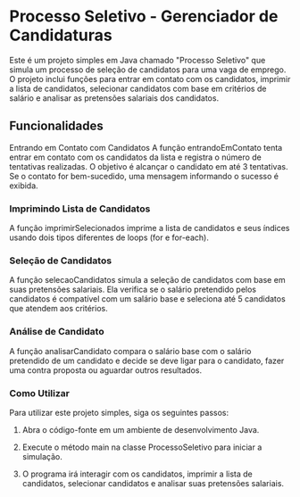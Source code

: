 # Processo Seletivo - Gerenciador de Candidaturas
Este é um projeto simples em Java chamado "Processo Seletivo" que simula um processo de seleção de candidatos para uma vaga de emprego. O projeto inclui funções para entrar em contato com os candidatos, imprimir a lista de candidatos, selecionar candidatos com base em critérios de salário e analisar as pretensões salariais dos candidatos.

## Funcionalidades
Entrando em Contato com Candidatos
A função entrandoEmContato tenta entrar em contato com os candidatos da lista e registra o número de tentativas realizadas. O objetivo é alcançar o candidato em até 3 tentativas. Se o contato for bem-sucedido, uma mensagem informando o sucesso é exibida.

### Imprimindo Lista de Candidatos
A função imprimirSelecionados imprime a lista de candidatos e seus índices usando dois tipos diferentes de loops (for e for-each).

### Seleção de Candidatos
A função selecaoCandidatos simula a seleção de candidatos com base em suas pretensões salariais. Ela verifica se o salário pretendido pelos candidatos é compatível com um salário base e seleciona até 5 candidatos que atendem aos critérios.

### Análise de Candidato
A função analisarCandidato compara o salário base com o salário pretendido de um candidato e decide se deve ligar para o candidato, fazer uma contra proposta ou aguardar outros resultados.

### Como Utilizar
Para utilizar este projeto simples, siga os seguintes passos:

1. Abra o código-fonte em um ambiente de desenvolvimento Java.

2. Execute o método main na classe ProcessoSeletivo para iniciar a simulação.

3. O programa irá interagir com os candidatos, imprimir a lista de candidatos, selecionar candidatos e analisar suas pretensões salariais.
